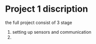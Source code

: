 # Project 1 discription
the full project consist of 3 stage
1. setting up sensors and communication
2. 

